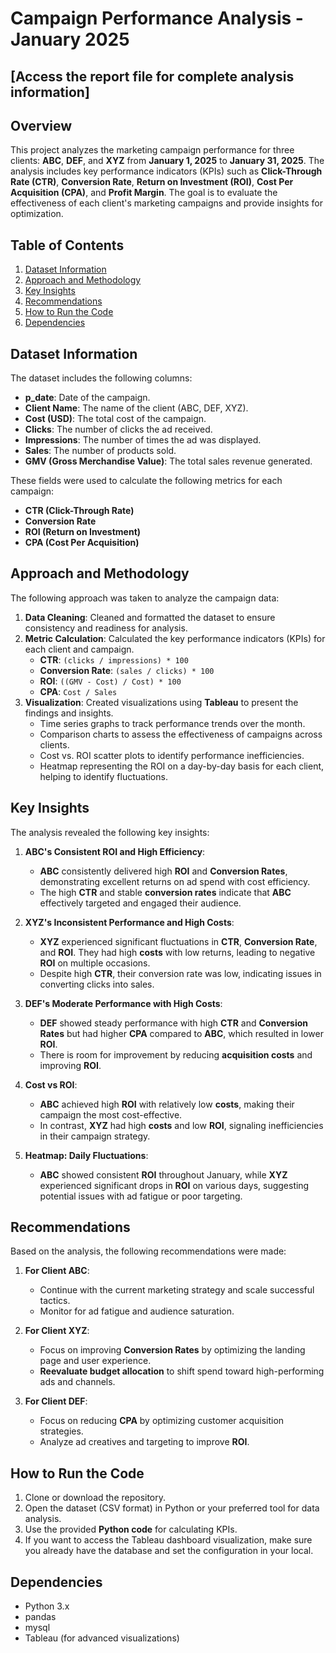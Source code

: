 # Campaign Performance Analysis - January 2025
## [Access the report file for complete analysis information]

## Overview

This project analyzes the marketing campaign performance for three clients: **ABC**, **DEF**, and **XYZ** from **January 1, 2025** to **January 31, 2025**. The analysis includes key performance indicators (KPIs) such as **Click-Through Rate (CTR)**, **Conversion Rate**, **Return on Investment (ROI)**, **Cost Per Acquisition (CPA)**, and **Profit Margin**. The goal is to evaluate the effectiveness of each client's marketing campaigns and provide insights for optimization.

## Table of Contents

1. [Dataset Information](#dataset-information)
2. [Approach and Methodology](#approach-and-methodology)
3. [Key Insights](#key-insights)
4. [Recommendations](#recommendations)
5. [How to Run the Code](#how-to-run-the-code)
6. [Dependencies](#dependencies)

## Dataset Information

The dataset includes the following columns:

- **p_date**: Date of the campaign.
- **Client Name**: The name of the client (ABC, DEF, XYZ).
- **Cost (USD)**: The total cost of the campaign.
- **Clicks**: The number of clicks the ad received.
- **Impressions**: The number of times the ad was displayed.
- **Sales**: The number of products sold.
- **GMV (Gross Merchandise Value)**: The total sales revenue generated.

These fields were used to calculate the following metrics for each campaign:

- **CTR (Click-Through Rate)**
- **Conversion Rate**
- **ROI (Return on Investment)**
- **CPA (Cost Per Acquisition)**

## Approach and Methodology

The following approach was taken to analyze the campaign data:

1. **Data Cleaning**: Cleaned and formatted the dataset to ensure consistency and readiness for analysis.
2. **Metric Calculation**: Calculated the key performance indicators (KPIs) for each client and campaign.
   - **CTR**: `(clicks / impressions) * 100`
   - **Conversion Rate**: `(sales / clicks) * 100`
   - **ROI**: `((GMV - Cost) / Cost) * 100`
   - **CPA**: `Cost / Sales`
3. **Visualization**: Created visualizations using **Tableau** to present the findings and insights.
   - Time series graphs to track performance trends over the month.
   - Comparison charts to assess the effectiveness of campaigns across clients.
   - Cost vs. ROI scatter plots to identify performance inefficiencies.
   - Heatmap representing the ROI on a day-by-day basis for each client, helping to
     identify fluctuations.

## Key Insights

The analysis revealed the following key insights:

1. **ABC's Consistent ROI and High Efficiency**:

   - **ABC** consistently delivered high **ROI** and **Conversion Rates**, demonstrating excellent returns on ad spend with cost efficiency.
   - The high **CTR** and stable **conversion rates** indicate that **ABC** effectively targeted and engaged their audience.
2. **XYZ's Inconsistent Performance and High Costs**:

   - **XYZ** experienced significant fluctuations in **CTR**, **Conversion Rate**, and **ROI**. They had high **costs** with low returns, leading to negative **ROI** on multiple occasions.
   - Despite high **CTR**, their conversion rate was low, indicating issues in converting clicks into sales.
3. **DEF's Moderate Performance with High Costs**:

   - **DEF** showed steady performance with high **CTR** and **Conversion Rates** but had higher **CPA** compared to **ABC**, which resulted in lower **ROI**.
   - There is room for improvement by reducing **acquisition costs** and improving **ROI**.
4. **Cost vs ROI**:

   - **ABC** achieved high **ROI** with relatively low **costs**, making their campaign the most cost-effective.
   - In contrast, **XYZ** had high **costs** and low **ROI**, signaling inefficiencies in their campaign strategy.
5. **Heatmap: Daily Fluctuations**:

   - **ABC** showed consistent **ROI** throughout January, while **XYZ** experienced significant drops in **ROI** on various days, suggesting potential issues with ad fatigue or poor targeting.

## Recommendations

Based on the analysis, the following recommendations were made:

1. **For Client ABC**:

   - Continue with the current marketing strategy and scale successful tactics.
   - Monitor for ad fatigue and audience saturation.
2. **For Client XYZ**:

   - Focus on improving **Conversion Rates** by optimizing the landing page and user experience.
   - **Reevaluate budget allocation** to shift spend toward high-performing ads and channels.
3. **For Client DEF**:

   - Focus on reducing **CPA** by optimizing customer acquisition strategies.
   - Analyze ad creatives and targeting to improve **ROI**.

## How to Run the Code

1. Clone or download the repository.
2. Open the dataset (CSV format) in Python or your preferred tool for data analysis.
3. Use the provided **Python code** for calculating KPIs.
4. If you want to access the Tableau dashboard visualization, make sure you already have the database and set the configuration in your local.

## Dependencies

- Python 3.x
- pandas
- mysql
- Tableau (for advanced visualizations)
